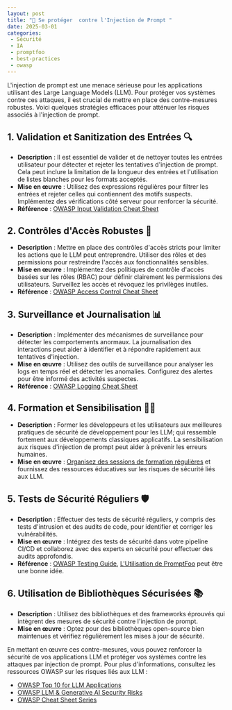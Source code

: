 ```yaml
---
layout: post
title: "🔐 Se protéger  contre l'Injection de Prompt "
date: 2025-03-01
categories: 
 - Sécurité
 - IA
 - promptfoo
 - best-practices
 - owasp
---
```


L'injection de prompt est une menace sérieuse pour les applications utilisant des Large Language Models (LLM). 
Pour protéger vos systèmes contre ces attaques, il est crucial de mettre en place des contre-mesures robustes. 
Voici quelques stratégies efficaces pour atténuer les risques associés à l'injection de prompt.

## 1. Validation et Sanitization des Entrées 🔍

- **Description** : Il est essentiel de valider et de nettoyer toutes les entrées utilisateur pour détecter et rejeter 
les tentatives d'injection de prompt. Cela peut inclure la limitation de la longueur des entrées et l'utilisation de 
listes blanches pour les formats acceptés.
- **Mise en œuvre** : Utilisez des expressions régulières pour filtrer les entrées et rejeter celles qui contiennent 
des motifs suspects. Implémentez des vérifications côté serveur pour renforcer la sécurité.
- **Référence** : [OWASP Input Validation Cheat Sheet](https://cheatsheetseries.owasp.org/cheatsheets/Input_Validation_Cheat_Sheet.html)

## 2. Contrôles d'Accès Robustes 🔐

- **Description** : Mettre en place des contrôles d'accès stricts pour limiter les actions que le LLM peut entreprendre. 
Utiliser des rôles et des permissions pour restreindre l'accès aux fonctionnalités sensibles.
- **Mise en œuvre** : Implémentez des politiques de contrôle d'accès basées sur les rôles (RBAC) pour définir clairement 
les permissions des utilisateurs. Surveillez les accès et révoquez les privilèges inutiles.
- **Référence** : [OWASP Access Control Cheat Sheet](https://cheatsheetseries.owasp.org/cheatsheets/Access_Control_Cheat_Sheet.html)

## 3. Surveillance et Journalisation 📊

- **Description** : Implémenter des mécanismes de surveillance pour détecter les comportements anormaux. 
La journalisation des interactions peut aider à identifier et à répondre rapidement aux tentatives d'injection.
- **Mise en œuvre** : Utilisez des outils de surveillance pour analyser les logs en temps réel et détecter les anomalies. 
Configurez des alertes pour être informé des activités suspectes.
- **Référence** : [OWASP Logging Cheat Sheet](https://cheatsheetseries.owasp.org/cheatsheets/Logging_Cheat_Sheet.html)

## 4. Formation et Sensibilisation 🧑‍🏫

- **Description** : Former les développeurs et les utilisateurs aux meilleures pratiques de sécurité de développement 
pour les LLM; qui ressemble fortement aux développements classiques applicatifs. La sensibilisation aux risques 
d'injection de prompt peut aider à prévenir les erreurs humaines.
- **Mise en œuvre** : [Organisez des sessions de formation régulières](mailto:seb+blog-formation@gioria.org) et 
fournissez des ressources éducatives sur les risques de sécurité liés aux LLM.

## 5. Tests de Sécurité Réguliers 🛡️

- **Description** : Effectuer des tests de sécurité réguliers, y compris des tests d'intrusion et des audits de code, 
pour identifier et corriger les vulnérabilités.
- **Mise en œuvre** : Intégrez des tests de sécurité dans votre pipeline CI/CD et collaborez avec des experts en 
sécurité pour effectuer des audits approfondis.
- **Référence** : [OWASP Testing Guide](https://owasp.org/www-project-web-security-testing-guide/), 
[L'Utilisation de PromptFoo](https://www.promptfoo.dev/docs/red-team/owasp-llm-top-10/) peut être une bonne idée.

## 6. Utilisation de Bibliothèques Sécurisées 📚

- **Description** : Utilisez des bibliothèques et des frameworks éprouvés qui intègrent des mesures de sécurité 
contre l'injection de prompt.
- **Mise en œuvre** : Optez pour des bibliothèques open-source bien maintenues et vérifiez régulièrement les mises 
à jour de sécurité.

En mettant en œuvre ces contre-mesures, vous pouvez renforcer la sécurité de vos applications LLM et protéger vos 
systèmes contre les attaques par injection de prompt. Pour plus d'informations, consultez les ressources OWASP sur les 
risques liés aux LLM :

- [OWASP Top 10 for LLM Applications](https://owasp.org/www-project-top-10-for-large-language-model-applications/)
- [OWASP LLM & Generative AI Security Risks](https://genai.owasp.org/llm-top-10/)
- [OWASP Cheat Sheet Series](https://cheatsheetseries.owasp.org/)
